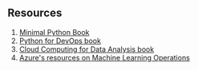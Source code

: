 ## Resources
1. [Minimal Python Book](https://leanpub.com/minimalpython)
2. [Python for DevOps book](https://www.oreilly.com/library/view/python-for-devops/9781492057680/)
3. [Cloud Computing for Data Analysis book](https://leanpub.com/cloud4data)
4. [Azure's resources on Machine Learning Operations](https://azure.microsoft.com/en-us/services/machine-learning/mlops/)


